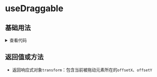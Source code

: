 <script setup>
import draggable from './draggable.vue'
</script>

# useDraggable

<ClientOnly>
  <description description="使元素可拖动" /> 
</ClientOnly>

## 基础用法
<ClientOnly>
  <draggable />
</ClientOnly>
<details>

<summary>查看代码</summary>

<<< @/hooks/useDraggable/draggable.vue

</details>

## 返回值或方法

- 返回响应式对象`transform`：包含当前被拖动元素所在的`offsetX`、`offsetY`